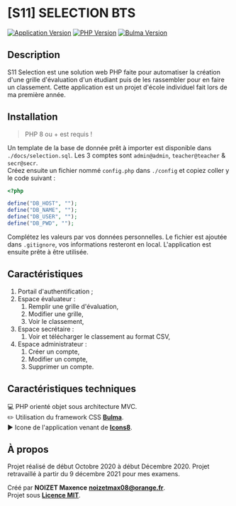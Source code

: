 # [S11] SELECTION BTS

[![Application Version](https://img.shields.io/badge/version-1.0.1-9cf)](https://github.com/25thMaxouuu/s11-selection)
[![PHP Version](https://img.shields.io/badge/php-%3E%3D%208.0.13-%37278AB)](https://www.php.net/)
[![Bulma Version](https://img.shields.io/badge/dynamic/json?color=%2300D1B2&label=Bulma&query=%24.version&url=https%3A%2F%2Fraw.githubusercontent.com%2Fjgthms%2Fbulma%2Fmaster%2Fpackage.json)](https://bulma.io/)

## Description

S11 Selection est une solution web PHP faite pour automatiser la création d'une grille d'évaluation d'un étudiant puis de les rassembler pour en faire un classement. Cette application est un projet d'école individuel fait lors de ma première année.

## Installation

> PHP 8 ou + est requis !

Un template de la base de donnée prêt à importer est disponible dans `./docs/selection.sql`. Les 3 comptes sont `admin@admin`, `teacher@teacher` & `secr@secr`.\
Créez ensuite un fichier nommé `config.php` dans `./config` et copiez coller y le code suivant :

```php
<?php

define("DB_HOST", "");
define("DB_NAME", "");
define("DB_USER", "");
define("DB_PWD", "");

```

Complétez les valeurs par vos données personnelles. Le fichier est ajoutée dans `.gitignore`, vos informations resteront en local.
L'application est ensuite prête à être utilisée.

## Caractéristiques

1. Portail d'authentification ;
2. Espace évaluateur :
   1. Remplir une grille d'évaluation,
   2. Modifier une grille,
   3. Voir le classement,
3. Espace secrétaire :
   1. Voir et télécharger le classement au format CSV,
4. Espace administrateur :
   1. Créer un compte,
   2. Modifier un compte,
   3. Supprimer un compte.

## Caractéristiques techniques

:computer: PHP orienté objet sous architecture MVC.\
:pencil2: Utilisation du framework CSS **[Bulma](https://bulma.io/documentation/overview/start/)**.\
:arrow_forward: Icone de l'application venant de **[Icons8](https://icons8.com/icon/64044/grille)**.

## À propos

Projet réalisé de début Octobre 2020 à début Décembre 2020. Projet retravaillé à partir du 9 décembre 2021 pour mes examens.

Créé par **NOIZET Maxence** **<noizetmax08@orange.fr>**.\
Projet sous **[Licence MIT](https://opensource.org/licenses/MIT)**.
